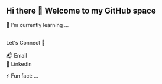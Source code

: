 ## Hi there 👋 Welcome to my GitHub space

🌱 I’m currently learning ... <br><br>

Let's Connect 🔗<br><br>
📬 Email <br>
💬 LinkedIn

⚡ Fun fact: ... <br>
